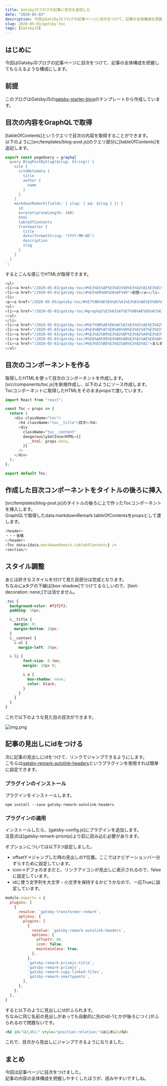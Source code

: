```yaml
---
title: GatsbyJSブログの記事に目次を追加した
date: "2020-05-03"
description: 今回はGatsbyJSブログの記事ページに目次をつけて、記事の全体構成を把握してもらえるような構成にします。
slug: 2020-05-03/gatsby-toc
tags: [GatsbyJS]
---
```


## はじめに 

今回はGatsbyJSブログの記事ページに目次をつけて、記事の全体構成を把握してもらえるような構成にします。

## 前提

このブログはGatsbyJSの[gatsby-starter-blog](https://gatsby-starter-blog-demo.netlify.app/)のテンプレートから作成しています。

## 目次の内容をGraphQLで取得

[tableOfContents]というクエリで目次の内容を取得することができます。<br>
以下のように[src/templates/blog-post.js]のクエリ部分に[tableOfContents]を追記します。

```js{15}:title=src/templates/blog-post.js
export const pageQuery = graphql`
  query BlogPostBySlug($slug: String!) {
    site {
      siteMetadata {
        title
        author {
          name
        }
      }
    }
    markdownRemark(fields: { slug: { eq: $slug } }) {
      id
      excerpt(pruneLength: 160)
      html
      tableOfContents
      frontmatter {
        title
        date(formatString: "YYYY-MM-DD")
        description
        slug
      }
    }
  }
`;
```

するとこんな感じでHTMLが取得できます。

```js
<ul>
<li><a href="/2020-05-03/gatsby-toc/#%E3%81%AF%E3%81%98%E3%82%81%E3%81%AB">はじめに</a></li>
<li><a href="/2020-05-03/gatsby-toc/#%E5%89%8D%E6%8F%90">前提</a></li>
<li>
<p><a href="/2020-05-03/gatsby-toc/#%E7%9B%AE%E6%AC%A1%E3%81%AE%E5%86%85%E5%AE%B9%E3%82%92%E5%8F%96%E5%BE%97">目次の内容を取得</a></p>
<ul>
<li><a href="/2020-05-03/gatsby-toc/#graphql%E3%81%A7%E7%9B%AE%E6%AC%A1%E5%8F%96%E5%BE%97">GraphQLで目次取得</a></li>
</ul>
</li>
<li><a href="/2020-05-03/gatsby-toc/#%E7%9B%AE%E6%AC%A1%E3%81%AE%E3%82%B3%E3%83%B3%E3%83%9D%E3%83%BC%E3%83%8D%E3%83%B3%E3%83%88%E3%82%92%E4%BD%9C%E3%82%8B">目次のコンポーネントを作る</a></li>
<li><a href="/2020-05-03/gatsby-toc/#%E4%BD%9C%E6%88%90%E3%81%97%E3%81%9F%E7%9B%AE%E6%AC%A1%E3%82%B3%E3%83%B3%E3%83%9D%E3%83%BC%E3%83%8D%E3%83%B3%E3%83%88%E3%82%92%E3%82%BF%E3%82%A4%E3%83%88%E3%83%AB%E3%81%AE%E5%BE%8C%E3%82%8D%E3%81%AB%E6%8C%BF%E5%85%A5">作成した目次コンポーネントをタイトルの後ろに挿入</a></li>
<li><a href="/2020-05-03/gatsby-toc/#%E3%82%B9%E3%82%BF%E3%82%A4%E3%83%AB%E8%AA%BF%E6%95%B4">スタイル調整</a></li>
<li><a href="/2020-05-03/gatsby-toc/#%E8%A8%98%E4%BA%8B%E3%81%AE%E8%A6%8B%E5%87%BA%E3%81%97%E3%81%ABid%E3%82%92%E3%81%A4%E3%81%91%E3%82%8B">記事の見出しにidをつける</a></li>
<li><a href="/2020-05-03/gatsby-toc/#%E3%81%BE%E3%81%A8%E3%82%81">まとめ</a></li>
</ul>
```

## 目次のコンポーネントを作る

取得したHTMLを使って目次のコンポーネントを作成します。<br>
[src/components/toc.js]を新規作成し、以下のようにソース作成します。<br>
Tocコンポーネントに取得したHTMLをそのままpropsで渡しています。

```js:title=src/components/toc.js
import React from "react";

const Toc = props => {
  return (
    <div className="toc">
      <h4 className="toc__title">目次</h4>
      <div
        className="toc__content"
        dangerouslySetInnerHTML={{
          __html: props.data,
        }}
      />
    </div>
  );
};

export default Toc;

```

## 作成した目次コンポーネントをタイトルの後ろに挿入

[src/templates/blog-post.js]のタイトルの後ろに上で作ったTocコンポーネントを挿入します。<br>
GraphQLで取得したdata.markdownRemark.tableOfContentsをpropsとして渡します。

```js:title=src/templates/blog-post.js
<header>
・・・省略
</header>
<Toc data={data.markdownRemark.tableOfContents} />
<section/>
```

## スタイル調整

あとは好きなスタイルを付けて見た目部分は完成となります。<br>
ちなみにaタグの下線は[box-shadow]でつけてるらしいので、[text-decoration: none;]では消せません。

```scss:title=src/styles/style.scss
.toc {
  background-color: #f2f2f2;
  padding: 10px;

  &__title {
    margin: 0;
    margin-bottom: 10px;
  }
  &__content {
    & ul {
      margin-left: 30px;

  & li {
        font-size: 0.9em;
        margin: 10px 0;

        & a {
          box-shadow: none;
          color: black;
        }
      }
    }
  }
}
```

これで以下のような見た目の目次ができます。

![img.png](img.png)

## 記事の見出しにidをつける

次に記事の見出しにidをつけて、リンクでジャンプできるようにします。<br>
こちらは[gatsby-remark-autolink-headers](https://www.gatsbyjs.org/packages/gatsby-remark-autolink-headers/)というプラグインを使用すれば簡単に設定できます。

### プラグインのインストール

プラグインをインストールします。

```
npm install --save gatsby-remark-autolink-headers
```

### プラグインの適用

インストールしたら、[gatsby-config.js]にプラグインを追加します。<br>
注意点は[gatsby-remark-prismjs]より前に読み込む必要があります。

オプションについては以下3つ設定しました。

* offsetY→ジャンプした時の見出しのY位置。ここではナビゲーションバー分ずらすために設定しています。
* icon→デフォのままだと、リンクアイコンが見出しに表示されるので、falseに設定しています。
* idに使う文字列を大文字・小文字を保持するかどうかなので、一応Trueに設定しています。

```js{7-14}:title=gatsby-config.js
module.exports = {
  plugins: [
    {
      resolve: `gatsby-transformer-remark`,
      options: {
        plugins: [
          {
            resolve: `gatsby-remark-autolink-headers`,
            options: {
              offsetY: 80,
              icon: false,
              maintainCase: true,
            },
          },
          `gatsby-remark-prismjs-title`,
          `gatsby-remark-prismjs`,
          `gatsby-remark-copy-linked-files`,
          `gatsby-remark-smartypants`,
        ],
      },
    },
  ],
}
```

すると以下のように見出しにidがふられます。<br>
ちなみに同じ名前の見出しがあっても自動的に別のid(-1とかが後ろにつく)がふられるので問題ないです。

```HTML
<h2 id="はじめに" style="position:relative;">はじめに</h2>
```

これで、目次から見出しにジャンプできるようになりました。

## まとめ

今回は記事ページに目次をつけました。<br>
記事の内容の全体構成を把握しやすくしたほうが、読みやすいですしね。
